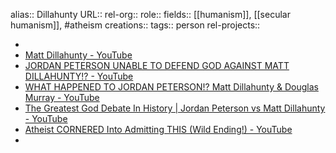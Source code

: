 alias:: Dillahunty
URL::
rel-org::
role:: 
fields:: [[humanism]], [[secular humanism]], #atheism 
creations:: 
tags:: person
rel-projects::


-
- [Matt Dillahunty - YouTube](https://www.youtube.com/@SansDeity)
- [JORDAN PETERSON UNABLE TO DEFEND GOD AGAINST MATT DILLAHUNTY!? - YouTube](https://www.youtube.com/watch?v=D9l1lekEttY)
- [WHAT HAPPENED TO JORDAN PETERSON!? Matt Dillahunty & Douglas Murray - YouTube](https://www.youtube.com/watch?v=o9-pDRmNLys)
- [The Greatest God Debate In History | Jordan Peterson vs Matt Dillahunty - YouTube](https://www.youtube.com/watch?v=9nQUg4QeI_Y)
- [Atheist CORNERED Into Admitting THIS (Wild Ending!) - YouTube](https://www.youtube.com/watch?v=2v_MHctPMtI)
-